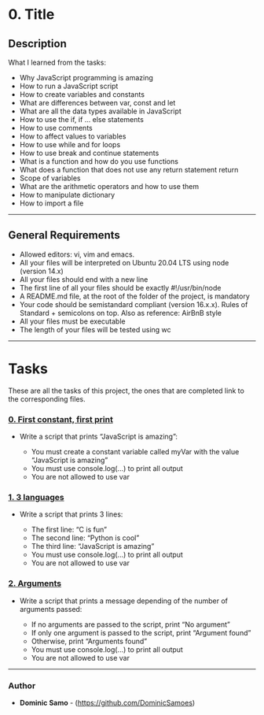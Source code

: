 # 0. Title

## Description

What I learned from the tasks:

* Why JavaScript programming is amazing
* How to run a JavaScript script
* How to create variables and constants
* What are differences between var, const and let
* What are all the data types available in JavaScript
* How to use the if, if ... else statements
* How to use comments
* How to affect values to variables
* How to use while and for loops
* How to use break and continue statements
* What is a function and how do you use functions
* What does a function that does not use any return statement return
* Scope of variables
* What are the arithmetic operators and how to use them
* How to manipulate dictionary
* How to import a file

---

## General Requirements
* Allowed editors: vi, vim and emacs.
* All your files will be interpreted on Ubuntu 20.04 LTS using node (version 14.x)
* All your files should end with a new line
* The first line of all your files should be exactly #!/usr/bin/node
* A README.md file, at the root of the folder of the project, is mandatory
* Your code should be semistandard compliant (version 16.x.x). Rules of Standard + semicolons on top. Also as reference: AirBnB style
* All your files must be executable
* The length of your files will be tested using wc
---

# Tasks

These are all the tasks of this project, the ones that are completed link to the corresponding files.

### [0. First constant, first print](./0-javascript_is_amazing.js)

* Write a script that prints “JavaScript is amazing”:

	- You must create a constant variable called myVar with the value “JavaScript is amazing”
	- You must use console.log(...) to print all output
	- You are not allowed to use var

### [1. 3 languages](./1-multi_languages.js)

* Write a script that prints 3 lines:

	- The first line: “C is fun”
	- The second line: “Python is cool”
	- The third line: “JavaScript is amazing”
	- You must use console.log(...) to print all output
	- You are not allowed to use var

### [2. Arguments](./2-arguments.js)

* Write a script that prints a message depending of the number of arguments passed:

	- If no arguments are passed to the script, print “No argument”
	- If only one argument is passed to the script, print “Argument found”
	- Otherwise, print “Arguments found”
	- You must use console.log(...) to print all output
	- You are not allowed to use var



---

### Author
* **Dominic Samo** - (https://github.com/DominicSamoes)
